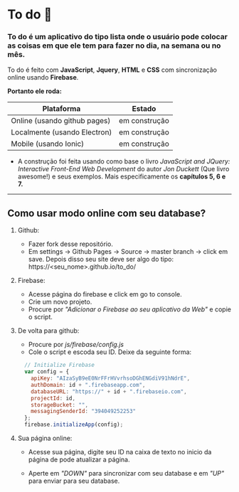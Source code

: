 # To do :bookmark_tabs:

### To do é um aplicativo do tipo lista onde o usuário pode colocar as coisas em que ele tem para fazer no dia, na semana ou no mês.

To do é feito com **JavaScript**, **Jquery**, **HTML** e **CSS** com sincronização online usando **Firebase**.

**Portanto ele roda:**

| Plataforma                   | Estado        |
| -------------                | ------------- |
| Online (usando github pages) | em construção |
| Localmente (usando Electron) | em construção |
| Mobile (usando Ionic)        | em construção |


* A construção foi feita usando como base o livro *JavaScript and JQuery: Interactive Front-End Web Development* do autor *Jon Duckett* (Que livro awesome!) e seus exemplos. Mais especificamente os **capítulos 5, 6 e 7.**

<hr>

## Como usar modo online com seu database?

1. Github:
    * Fazer fork desse repositório.
    * Em settings -> Github Pages -> Source -> master branch -> click em save. Depois disso seu site deve ser algo do tipo: https://<seu_nome>.github.io/to_do/

2. Firebase:
    * Acesse página do firebase e click em go to console.
    * Crie um novo projeto.
    * Procure por *"Adicionar o Firebase ao seu aplicativo da Web"* e copie o script.

3. De volta para github:
    * Procure por *js/firebase/config.js*
    * Cole o script e escoda seu ID. Deixe da seguinte forma:
    ```JavaScript
      // Initialize Firebase
      var config = {
        apiKey: "AIzaSyB9eE0NrFFrHVvrhsoDGhENGdiV91hNdrE",
        authDomain: id + ".firebaseapp.com",
        databaseURL: "https://" + id + ".firebaseio.com",
        projectId: id,
        storageBucket: "",
        messagingSenderId: "394049252253"
      };
      firebase.initializeApp(config);
    ```
4. Sua página online:
    * Acesse sua página, digite seu ID na caixa de texto no inicio da página de pode atualizar a página.

    * Aperte em *"DOWN"* para sincronizar com seu database e em *"UP"* para enviar para seu database.
